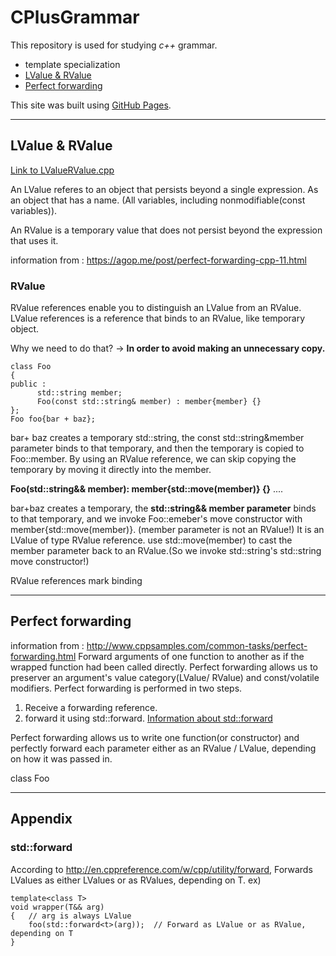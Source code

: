 # CPlusGrammar 

This repository is used for studying *c++* grammar. 


- template specialization
- [LValue & RValue](#LValueRValue)
- [Perfect forwarding](#Perfectforwarding)



This site was built using [GitHub Pages](https://pages.github.com/).
<hr/>

<a name="LValueRValue"></a>
## LValue & RValue

[Link to LValueRValue.cpp](https://github.com/hyunbin7303/CPlusGrammar/blob/master/LValueRValue.cpp)

An LValue referes to an object that persists beyond a single expression.
  As an object that has a name. (All variables, including nonmodifiable(const variables)).
 
 An RValue is a temporary value that does not persist beyond the expression that uses it.
 
 
 information from : https://agop.me/post/perfect-forwarding-cpp-11.html
 ### RValue
 RValue references enable you to distinguish an LValue from an RValue.
 LValue references is a reference that binds to an RValue, like temporary object.
 
Why we need to do that?
-> **In order to avoid making an unnecessary copy.**

```
class Foo 
{
public :
      std::string member;
      Foo(const std::string& member) : member{member} {}
};
Foo foo{bar + baz}; 
```
bar+ baz creates a temporary std::string, the const std::string&member parameter
binds to that temporary, and then the temporary is copied to Foo::member.
By using an RValue reference, we can skip copying the temporary by moving it directly
into the member.

**Foo(std::string&& member): member{std::move(member)} {}**
....

bar+baz creates a temporary, the **std::string&& member parameter** binds to that temporary,
and we invoke Foo::emeber's move constructor with member{std::move(member)}.
(member parameter is not an RValue!) It is an LValue of type RValue reference.
use std::move(member) to cast the member parameter back to an RValue.(So we invoke std::string's std::string move constructor!)

RValue references mark binding 


<hr/>



<a name="Perfectforwarding"></a>
## Perfect forwarding
information from : 
http://www.cppsamples.com/common-tasks/perfect-forwarding.html
Forward arguments of one function to another as if the wrapped function had been called directly.
Perfect forwarding allows us to preserver an argument's value category(LValue/ RValue) and const/volatile modifiers.
Perfect forwarding is performed in two steps. 
1) Receive a forwarding reference.
2) forward it using std::forward.
[Information about std::forward](#WhatIsForward)

Perfect forwarding allows us to write one function(or constructor)
and perfectly forward each parameter either as an RValue / LValue, depending on how it was passed in.

class Foo 











<hr/>


## Appendix
<a name="WhatIsForward"></a>
### std::forward
According to http://en.cppreference.com/w/cpp/utility/forward,
Forwards LValues as either LValues or as RValues, depending on T.
ex)
```
template<class T>
void wrapper(T&& arg)
{   // arg is always LValue
    foo(std::forward<t>(arg));  // Forward as LValue or as RValue, depending on T
}
```

